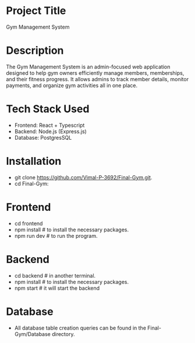 # Project Title
  Gym Management System

# Description
  The Gym Management System is an admin-focused web application designed to help gym owners efficiently manage members, memberships, and their fitness progress. 
  It allows admins to track member details, monitor payments, and organize gym activities all in one place.

# Tech Stack Used
  - Frontend: React + Typescript
  - Backend: Node.js (Express.js)
  - Database: PostgresSQL

# Installation
  - git clone https://github.com/Vimal-P-3692/Final-Gym.git.
  - cd Final-Gym:

# Frontend
  - cd frontend
  - npm install  # to install the necessary packages.
  - npm run dev  # to run the program.
 
# Backend
  - cd backend  # in another terminal.
  - npm install  # to install the necessary packages.
  - npm start  # it will start the backend

# Database
  - All database table creation queries can be found in the Final-Gym/Database directory.

